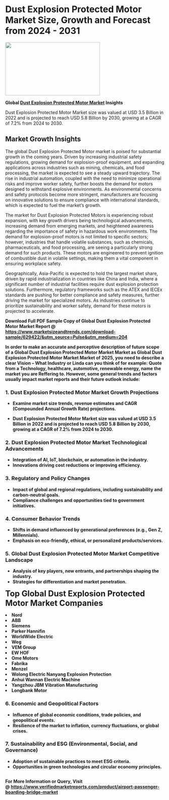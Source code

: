 <H1>Dust Explosion Protected Motor Market Size, Growth and Forecast from 2024 - 2031</H1><img class="aligncenter size-medium wp-image-584254" src="https://thirdeyenews.in/wp-content/uploads/2024/09/Global-Market-Research-300x168.jpeg" alt="" width="300" height="168" /><p><strong>Global&nbsp;<a href="https://www.marketsizeandtrends.com/download-sample/629422/&amp;utm_source=Pulse&amp;utm_medium=204">Dust Explosion Protected Motor Market</a> Insights</strong></p><p>Dust Explosion Protected Motor Market size was valued at USD 3.5 Billion in 2022 and is projected to reach USD 5.8 Billion by 2030, growing at a CAGR of 7.2% from 2024 to 2030.</p><p><h2>Market Growth Insights</h2> <p>The global Dust Explosion Protected Motor market is poised for substantial growth in the coming years. Driven by increasing industrial safety regulations, growing demand for explosion-proof equipment, and expanding applications across industries such as mining, chemicals, and food processing, the market is expected to see a steady upward trajectory. The rise in industrial automation, coupled with the need to minimize operational risks and improve worker safety, further boosts the demand for motors designed to withstand explosive environments. As environmental concerns and safety protocols become more stringent, manufacturers are focusing on innovative solutions to ensure compliance with international standards, which is expected to fuel the market’s growth.</p> <p><strong></strong></p> <p>The market for Dust Explosion Protected Motors is experiencing robust expansion, with key growth drivers being technological advancements, increasing demand from emerging markets, and heightened awareness regarding the importance of safety in hazardous work environments. The demand for explosion-proof motors is not limited to specific sectors; however, industries that handle volatile substances, such as chemicals, pharmaceuticals, and food processing, are seeing a particularly strong demand for such products. These motors are engineered to prevent ignition of combustible dust in volatile settings, making them a vital component in ensuring workplace safety.</p> <p>Geographically, Asia-Pacific is expected to hold the largest market share, driven by rapid industrialization in countries like China and India, where a significant number of industrial facilities require dust explosion protection solutions. Furthermore, regulatory frameworks such as the ATEX and IECEx standards are pushing for better compliance and safety measures, further driving the market for specialized motors. As industries continue to prioritize sustainability and worker safety, demand for these motors is projected to accelerate.</p> <p><strong></p><p><span class=""><strong>Download Full PDF Sample Copy of Global Dust Explosion Protected Motor Market Report</strong> @ <a href="https://www.marketsizeandtrends.com/download-sample/629422/&amp;utm_source=Pulse&amp;utm_medium=204" target="_blank">https://www.marketsizeandtrends.com/download-sample/629422/&amp;utm_source=Pulse&amp;utm_medium=204</a></span></p><p>In order to make an accurate and perceptive description of future scope of a Global&nbsp;Dust Explosion Protected Motor Market Market as Global&nbsp;Dust Explosion Protected Motor Market Market of 2025, you need to describe a clear Vision &ndash; What Industry or Linda can you think of for example: Quote from a Technology, healthcare, automotive, renewable energy, name the market you are Reffering to. However, some general trends and factors usually impact market reports and their future outlook include:</p><h3>1.&nbsp;<strong>Dust Explosion Protected Motor Market Growth Projections</strong></h3><ul><li>Examine market size trends, revenue estimates and CAGR (Compounded Annual Growth Rate) projections.</li><li><p>Dust Explosion Protected Motor Market size was valued at USD 3.5 Billion in 2022 and is projected to reach USD 5.8 Billion by 2030, growing at a CAGR of 7.2% from 2024 to 2030.</p></li></ul><h3>2.&nbsp;<strong>Dust Explosion Protected Motor Market Technological Advancements</strong></h3><ul><li>Integration of AI, IoT, blockchain, or automation in the industry.</li><li>Innovations driving cost reductions or improving efficiency.</li></ul><h3>3.&nbsp;<strong>Regulatory and Policy Changes</strong></h3><ul><li>Impact of global and regional regulations, including sustainability and carbon-neutral goals.</li><li>Compliance challenges and opportunities tied to government initiatives.</li></ul><h3>4.&nbsp;<strong>Consumer Behavior Trends</strong></h3><ul><li>Shifts in demand influenced by generational preferences (e.g., Gen Z, Millennials).</li><li>Emphasis on eco-friendly, ethical, or personalized products/services.</li></ul><h3>5.&nbsp;<strong>Global Dust Explosion Protected Motor Market Competitive Landscape</strong></h3><ul><li>Analysis of key players, new entrants, and partnerships shaping the industry.</li><li>Strategies for differentiation and market penetration.</li></ul><p data-pm-slice="1 1 []"><span style="color: inherit; font-family: inherit; font-size: 25px;">Top Global Dust Explosion Protected Motor Market Companies</span></p><div class="" data-test-id=""><p><li>Nord</li><li> ABB</li><li> Siemens</li><li> Parker Hannifin</li><li> WorldWide Electric</li><li> Weg</li><li> VEM Group</li><li> EW HOF</li><li> Ome Motors</li><li> Fabrika</li><li> Menzel</li><li> Wolong Electric Nanyang Explosion Protection</li><li> Anhui Wannan Electric Machine</li><li> Yangzhou JBM Vibration Manufacturing</li><li> Longbank Motor</li></p></div><h3>6.&nbsp;<strong>Economic and Geopolitical Factors</strong></h3><ul><li>Influence of global economic conditions, trade policies, and geopolitical events.</li><li>Resilience of the market to inflation, currency fluctuations, or global crises.</li></ul><h3>7.&nbsp;<strong>Sustainability and ESG (Environmental, Social, and Governance)</strong></h3><ul><li>Adoption of sustainable practices to meet ESG criteria.</li><li>Opportunities in green technologies and circular economy principles.</li></ul><h2><strong style="font-size: 14px;">For More Information or Query, Visit @&nbsp;</strong><a style="background-color: #ffffff; font-size: 14px;" href="https://www.marketsizeandtrends.com/report/dust-explosion-protected-motor-market/" target="_blank">https://www.verifiedmarketreports.com/product/airport-passenger-boarding-bridge-market</a></h2>
